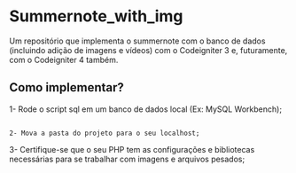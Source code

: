 # Summernote_with_img
Um repositório que implementa o summernote com o banco de dados (incluindo adição de imagens e vídeos) com o Codeigniter 3 e, futuramente, com o Codeigniter 4 também.

## Como implementar?
1- Rode o script sql em um banco de dados local (Ex: MySQL Workbench);
```

2- Mova a pasta do projeto para o seu localhost;
```

3- Certifique-se que o seu PHP tem as configurações e bibliotecas necessárias para se trabalhar com imagens e arquivos pesados;
